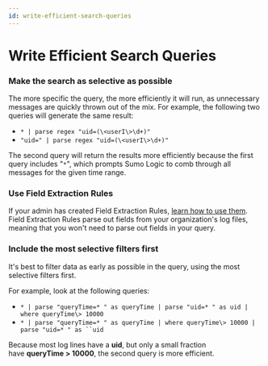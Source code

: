```yaml
---
id: write-efficient-search-queries
---
```


# Write Efficient Search Queries

### Make the search as selective as possible

The more specific the query, the more efficiently it will run, as
unnecessary messages are quickly thrown out of the mix. For example, the
following two queries will generate the same result:

-   `* | parse regex "uid=(\<userI\>\d+)"`
-   `"uid=" | parse regex "uid=(\<userI\>\d+)"`

The second query will return the results more efficiently because the
first query includes "`*`", which prompts Sumo Logic to comb through all
messages for the given time range.

### Use Field Extraction Rules

If your admin has created Field Extraction Rules, [learn how to use
them](../../../Manage/Field-Extractions/Edit-Field-Extraction-Rules.md "Edit Field Extraction Rules").
Field Extraction Rules parse out fields from your organization's log
files, meaning that you won't need to parse out fields in your query.

### Include the most selective filters first

It's best to filter data as early as possible in the query, using the
most selective filters first.

For example, look at the following queries:

-   `* | parse "queryTime=* " as queryTime | parse "uid=* " as uid | where queryTime\> 10000`
-   `* | parse "queryTime=* " as queryTime | where queryTime\> 10000 | parse "uid=* " as ``uid`

Because most log lines have a **uid**, but only a small fraction
have **queryTime \> 10000**, the second query is more efficient.
